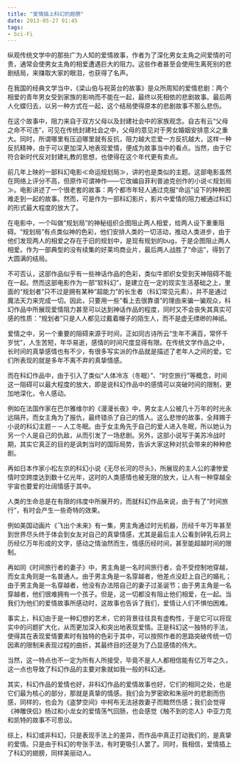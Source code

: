 ```yaml
---
title: "爱情插上科幻的翅膀"
date: 2013-05-27 01:45
tags:
- Sci-Fi
---
```


纵观传统文学中的那些广为人知的爱情故事，作者为了深化男女主角之间爱情的可贵，通常会使男女主角的相爱遭遇巨大的阻力。这些作者甚至会使用生离死别的悲剧结局，来赚取大家的眼泪，也获得了名声。

在我国的经典文学当中，《梁山伯与祝英台的故事》是众所周知的爱情悲剧：两个相爱的青年男女受到家族的影响而不能在一起，最终以死相依的悲剧故事。最后两人化蝶归去，以另一种方式在一起，这个结局使得原本的悲剧故事不那么悲伤。

<!--- more --->

在这个故事中，阻力来自于双方父母以及封建社会中的家族观念。自古有云“父母之命不可违”，可见在传统封建社会之中，父母的意见对于男女婚姻安排意义之重大。同时，所谓哪里有压迫哪里就有反抗，阻力越大恋爱一方反抗越大，这样一种反抗精神，由于可以更加深入地表现爱情，便成为故事当中的看点。当然，由于它符合新时代反对封建礼教的思想，也使得在这个年代更有卖点。

前几年上映的一部科幻电影≪命运规划局≫，讲的也是类似的主题。这部电影虽然在网络上评分不高，但原作可谓神作——它改编自菲利普迪克创作的小说≪规划局≫。电影讲述了一个很老套的故事：两个都市年轻人通过克服“命运”设下的种种困难走到一起的故事。然而，可是作为一部科幻影片，影片中爱情的阻力被通过科幻的形式最大程度的放大了。

在电影中，一个叫做“规划局”的神秘组织企图阻止两人相爱，给两人设下重重阻碍。“规划局”有点类似神的色彩，他们安排人类的一切活动，推动人类进步，由于他们发现两人的相爱之存在于旧的规划中，是现有规划的bug，于是企图阻止两人相爱。作为一部典型的没有续集的好莱坞商业片，最后两人战胜了“命运”，得到了大圆满的结局。

不可否认，这部作品似乎有一些神话作品的色彩，类似牛郎织女受到天神阻碍不能在一起。然而这部电影作为一部“软科幻”，是建立在一定的现实生活基础之上，里面的“规划者”只不过是拥有某种“超能力”的长生者（科幻常见元素），并不是通过魔法天力来完成一切。因此，只要用一些“看上去很靠谱”的理由来骗一骗观众，科幻作品中所展现爱情阻力甚至可以达到神话作品的程度，同时又不会丧失其真实可感的性质：“规划者”只是人人都见过戴着帽子的陌生人，而不是虚无缥缈的神祇。

爱情之中，另一个重要的阻碍来源于时间，正如同古诗所云“生年不满百，常怀千岁忧”，人生苦短，年华易逝，感情的时间尺度显得有限。在传统文学作品之中，长时间的真挚感情也有不少，有很多写实派的作品就是描述了老年人之间的爱。它们所表现的就是多年不离不弃的真挚情感。

而在科幻作品中，由于引入了类似“人体冷冻（冬眠）”、“时空旅行”等概念，时间这一阻碍可以最大程度的放大，即是说科幻作品中的感情可以突破时间的限制，更加地深化，令人感动。

例如在法国作家在巴尔雅维尔的《漫漫长夜》中，男女主人公被几十万年的时光永远隔开。而女主角为了报仇，最终错杀了自己的情人。这么悲惨的故事，全拜赐于小说的科幻主题－－人工冬眠。由于女主角先于自己的爱人进入冬眠，所以她认为另一个人是自己的仇敌，从而引发了一场悲剧。另外，这部小说写于美苏冷战时期，其实它真正的目的是讽刺当时的国际局势，告诉大家这种对抗会带来的种种悲剧。

再如日本作家小松左京的科幻小说《无尽长河的尽头》，所展现的主人公的凄惨爱情时空跨度达到数十亿光年，这时的人类感情也被无限的放大，让人有一种穿越全宇宙也要爱的壮阔情感于其中。

人类的生命总是在有限的纬度中所展开的，而就科幻作品来说，由于有了“时间旅行”，有时会产生一些奇特的效果。

例如美国动画片《飞出个未来》有一集，男主角通过时光机器，历经千年万年甚至到世界尽头终于体会到女友对自己的真挚情感，尤其是最后主人公看到钟乳石洞上历经亿万年形成的文字，感动之情油然而生，情感历经时间，甚至能超越时间的限制。

再如同《时间旅行者的妻子》中，男主角是一名时间旅行者，会不受控制地穿越，而女主角则是一名普通人。由于男主角是一名穿越者，他差点没赶上自己的婚礼；由于男主角是一名穿越者，他没有办法陪自己的妻子过圣诞节；由于男主角是一名穿越者，他们很难拥有一个孩子。但是，这一切都没有阻止他们相爱，在一起。当我们为他们的爱情故事所感动时，这故事也告诉了我们，爱情让人们不惧怕困难。

事实上，科幻由于是一种幻想的艺术，它的背景往往具有虚构性，于是它可以将现实中的问题扩大化，从而更加深入和突出地表现爱情。正是科幻这一独特的手法，使得其在表现爱情要素时有独特的色彩于其中，可以按照作者的思路突破传统一切因素的限制来表现过程的曲折，其最终目的还是为了凸显感情的伟大。

当然，这一特点也不一定为所有人所接受，毕竟不是人人都相信能有亿万年之久，这一点也导致了科幻作品的主要对象就如我一般的科幻迷。

其实，科幻作品的爱情也好，非科幻作品的爱情故事也好，它们的相同之处，也是它们最为核心的部分，那就是真挚的情感。我们会为罗密欧和朱丽叶的悲剧而伤感，同样的，也会为《盗梦空间》中柯布无法拯救妻子而黯然伤感；我们会觉得《神雕侠侣》杨过和小龙女的爱情荡气回肠，也会感觉《触不到的恋人》中亚力克和凯特的故事不可思议。

综上，科幻或非科幻，只是表现手法上的差异，而作品中真正打动我们的，是真挚的爱情。只是由于科幻的夸张手法，有时更吸引人罢了。同时，我相信，爱情插上了科幻的翅膀，同样美丽动人。
